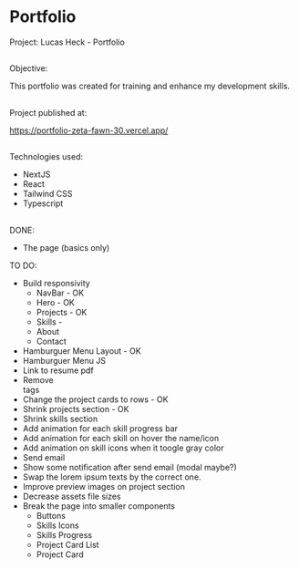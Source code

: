 # Portfolio

Project: Lucas Heck - Portfolio

##

Objective:

This portfolio was created for training and enhance my development skills.

##

Project published at:

https://portfolio-zeta-fawn-30.vercel.app/

##

Technologies used:

-   NextJS
-   React
-   Tailwind CSS
-   Typescript

##

DONE:

-   The page (basics only)

TO DO:

-   Build responsivity
    -   NavBar - OK
    -   Hero - OK
    -   Projects - OK
    -   Skills - 
    -   About
    -   Contact
-   Hamburguer Menu Layout - OK
-   Hamburguer Menu JS
-   Link to resume pdf
-   Remove <br> tags
-   Change the project cards to rows - OK
-   Shrink projects section - OK
-   Shrink skills section
-   Add animation for each skill progress bar
-   Add animation for each skill on hover the name/icon
-   Add animation on skill icons when it toogle gray color
-   Send email
-   Show some notification after send email (modal maybe?)
-   Swap the lorem ipsum texts by the correct one.
-   Improve preview images on project section
-   Decrease assets file sizes
-   Break the page into smaller components
    -   Buttons
    -   Skills Icons
    -   Skills Progress
    -   Project Card List
    -   Project Card
##